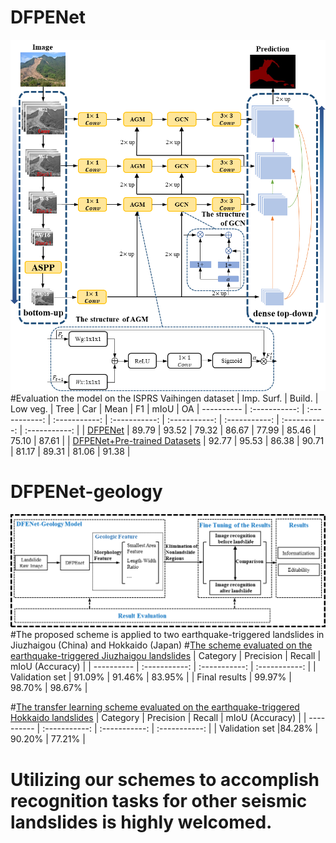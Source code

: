 # DFPENet
![The overview of DFPENet](DFPENet.png)
#Evaluation the model on the ISPRS Vaihingen dataset
| Imp. Surf.	| Build. | Low veg. | Tree |	Car |	Mean | F1 |	mIoU |	OA
| ---------- | :-----------:  | :-----------: | :-----------: | :-----------: | :-----------: | :-----------: | :-----------: | :-----------: |
| [DFPENet](https://pan.baidu.com/s/17Iei_F87qQZPl9yjv8vNXQ)     | 89.79	| 93.52  |	79.32  |	86.67  |	77.99  |	85.46  |	75.10  |	87.61  |
| [DFPENet+Pre-trained Datasets](https://pan.baidu.com/s/1ZExwMqggLb33FJ7V-AtluQ) 	| 92.77 |	95.53 |	86.38 |	90.71 |	81.17 |	89.31 |	81.06 |	91.38 |

# DFPENet-geology
![Process flow of the recognition scheme for co-seismic landslides.](DFPENet-Geology.png)
#The proposed scheme is applied to two earthquake-triggered landslides in Jiuzhaigou (China) and Hokkaido (Japan)
#[The scheme evaluated on the earthquake-triggered Jiuzhaigou landslides](https://pan.baidu.com/s/1KeFKTCDff1nSmRqAfI286A)
| Category | Precision | Recall | mIoU (Accuracy) |
| ---------- | :-----------:  | :-----------: | :-----------: |
| Validation set | 91.09% | 91.46% | 83.95% |
| Final results | 99.97% | 98.70% |	98.67% |

#[The transfer learning scheme evaluated on the earthquake-triggered Hokkaido landslides](https://pan.baidu.com/s/1lEkSMMe7RmHgwRAFTyHi1g)
| Category | Precision | Recall | mIoU (Accuracy) |
| ---------- | :-----------:  | :-----------: | :-----------: |
| Validation set |84.28% | 90.20% |	77.21% |

# Utilizing our schemes to accomplish recognition tasks for other seismic landslides is highly welcomed.
